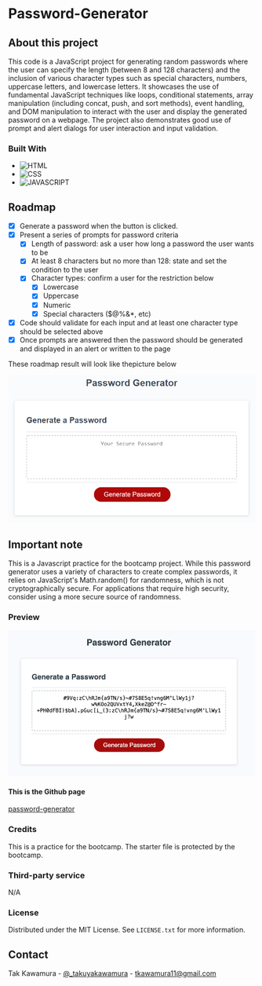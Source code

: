 # Password-Generator

## About this project

This code is a JavaScript project for generating random passwords where the user can specify the length (between 8 and 128 characters) and the inclusion of various character types such as special characters, numbers, uppercase letters, and lowercase letters. It showcases the use of fundamental JavaScript techniques like loops, conditional statements, array manipulation (including concat, push, and sort methods), event handling, and DOM manipulation to interact with the user and display the generated password on a webpage. The project also demonstrates good use of prompt and alert dialogs for user interaction and input validation.

### Built With

- ![HTML]
- ![CSS]
- ![JAVASCRIPT]

## Roadmap

- [x] Generate a password when the button is clicked.
- [x] Present a series of prompts for password criteria
  - [x] Length of password: ask a user how long a password the user wants to be
  - [x] At least 8 characters but no more than 128: state and set the condition to the user
  - [x] Character types: confirm a user for the restriction below
    - [x] Lowercase
    - [x] Uppercase
    - [x] Numeric
    - [x] Special characters ($@%&\*, etc)
- [x] Code should validate for each input and at least one character type should be selected above
- [x] Once prompts are answered then the password should be generated and displayed in an alert or written to the page

These roadmap result will look like thepicture below

![password generator demo](./assets/guide/05-javascript-challenge-demo.png)

## Important note

This is a Javascript practice for the bootcamp project. While this password generator uses a variety of characters to create complex passwords, it relies on JavaScript's Math.random() for randomness, which is not cryptographically secure. For applications that require high security, consider using a more secure source of randomness.

### Preview

![Preview](./assets/images/demo.png)

#### This is the Github page

[password-generator](https://sebecjeanluc.github.io/password-generator/)

### Credits

This is a practice for the bootcamp. The starter file is protected by the bootcamp.

### Third-party service

N/A

### License

Distributed under the MIT License. See `LICENSE.txt` for more information.

## Contact

Tak Kawamura - [@\_takuyakawamura](https://twitter.com/_takuyakawamura) - tkawamura11@gmail.com

<!-- MARKDOWN LINKS & IMAGES -->
<!-- https://www.markdownguide.org/basic-syntax/#reference-style-links -->

[HTML]: https://img.shields.io/badge/HTML-orange
[CSS]: https://img.shields.io/badge/CSS-blue
[JAVASCRIPT]: https://img.shields.io/badge/Javascript-yellow
